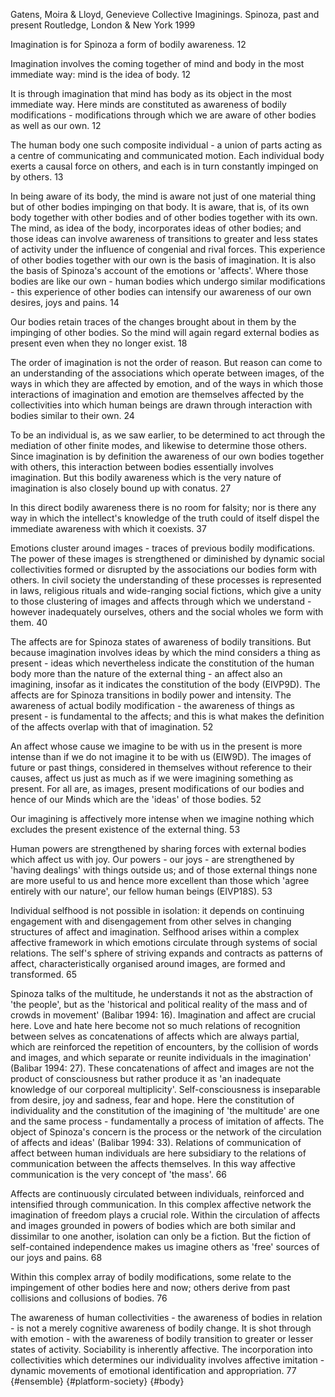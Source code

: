 ﻿Gatens, Moira & Lloyd, Genevieve Collective Imaginings. Spinoza, past and present Routledge, London & New York 1999 

Imagination is for Spinoza a form of bodily awareness. 12

Imagination involves the coming together of mind and body in the most immediate way: mind is the idea of body. 12

It is through imagination that mind has body as its object in the most immediate way. Here minds are constituted as awareness of bodily modifications - modifications through which we are aware of other bodies as well as our own. 12

The human body one such composite individual - a union of parts acting as a centre of communicating and communicated motion. Each individual body exerts a causal force on others, and each is in turn constantly impinged on by others. 13

In being aware of its body, the mind is aware not just of one material thing but of other bodies impinging on that body. It is aware, that is, of its own body together with other bodies and of other bodies together with its own. The  mind, as idea of the body, incorporates ideas of other bodies; and those ideas can involve awareness of transitions to greater and less states of activity under the influence of congenial and rival forces. This experience of other bodies together with our own is the basis of imagination. It is also the basis of Spinoza's account of the emotions or 'affects'. Where those bodies are like our own - human bodies which undergo similar modifications  - this experience of other bodies can intensify our awareness of our own desires, joys and pains. 14

Our bodies retain traces of the changes brought about in them by the impinging of other bodies. So the mind will again regard external bodies as present even when they no longer exist. 18

The order of imagination is not the order of reason. But reason can come to an understanding of the associations which operate between images, of the ways in which they are affected by emotion, and of the ways in which those interactions of imagination and emotion are themselves affected by the collectivities into which human beings are drawn through interaction with bodies similar to their own. 24

To be an individual is, as we saw earlier, to be determined to act through the mediation of other finite modes, and likewise to determine those others. Since imagination is by definition the awareness of our own bodies together with others, this interaction between bodies essentially involves imagination. But this bodily awareness which is the very nature of imagination is also closely bound up with conatus. 27

In this direct bodily awareness there is no room for falsity; nor is there any way in which the intellect's knowledge of the truth could of itself dispel the immediate awareness with which it coexists. 37

Emotions cluster around images - traces of previous bodily modifications. The power of these images is strengthened or diminished by dynamic social collectivities formed or disrupted by the associations our bodies form with others. In civil society the understanding of these processes is represented in laws, religious rituals and wide-ranging social fictions, which give a unity to those clustering of images and affects through which we understand - however inadequately ourselves, others and the social wholes we form with them. 40

The affects are for Spinoza states of awareness of bodily transitions. But because imagination involves ideas by which the mind considers a thing as present - ideas which nevertheless indicate the constitution of the human body more than the nature of the external thing - an affect also an imagining, insofar as it indicates the constitution of the body (EIVP9D). The affects are for Spinoza transitions in bodily power and intensity. The awareness of actual bodily modification - the awareness of things as present - is fundamental to the affects; and this is what makes the definition of the affects overlap with that of imagination. 52

An affect whose cause we imagine to be with us in the present is more intense than if we do not imagine it to be with us (EIW9D). The images of future or past things, considered in themselves without reference to their causes, affect us just as much as if we were imagining something as present. For all are, as images, present modifications of our bodies and hence of our Minds which are the 'ideas' of those bodies. 52


Our imagining is affectively more intense when we imagine nothing which excludes the present existence of the external thing. 53

Human powers are strengthened by sharing forces with external bodies which affect us with joy. Our powers - our joys - are strengthened by 'having dealings' with things outside us; and of those external things none are more useful to us and hence more excellent than those which 'agree entirely with our nature', our fellow human beings (EIVP18S). 53

Individual selfhood is not possible in isolation: it depends on continuing engagement with and disengagement from other selves in changing structures of affect and imagination. Selfhood arises within a complex affective framework in which emotions circulate through systems of social relations. The self's sphere of striving expands and contracts as patterns of affect, characteristically organised around images, are formed and transformed. 65

Spinoza talks of the multitude, he understands it not as the abstraction of 'the people', but as the 'historical and political reality of the mass and of crowds in movement' (Balibar 1994: 16). Imagination and affect are crucial here. Love and hate here become not so much relations of recognition between selves as concatenations of affects which are always partial, which are reinforced the repetition of encounters, by the collision of words and images,  and which separate or reunite individuals in the imagination' (Balibar 1994: 27). These concatenations of affect and images are not the product of consciousness but rather produce it as 'an inadequate knowledge of our corporeal multiplicity'. Self-consciousness is inseparable from desire, joy and sadness, fear and hope. Here the constitution of individuality and the constitution of the imagining of 'the multitude' are one and the same process - fundamentally a process of imitation of affects. The object of Spinoza's concern is the process or the network of the circulation of affects and ideas' (Balibar 1994: 33). Relations of communication of affect between human individuals are here subsidiary to the relations of communication between the affects themselves. In this way affective communication is the very concept of 'the mass'. 66

Affects are continuously circulated between individuals, reinforced and intensified through communication. In this complex affective network the imagination of freedom plays a crucial role. Within the circulation of affects and images grounded in powers of bodies which are both similar and dissimilar to one another, isolation can only be a fiction. But the fiction of self-contained independence makes us imagine others as 'free' sources of our joys and pains. 68

Within this complex array of bodily modifications, some relate to the impingement of other bodies here and now; others derive from past collisions and collusions of bodies. 76

The awareness of human collectivities - the awareness of bodies in relation - is not a merely cognitive awareness of bodily change. It is shot  through with emotion - with the awareness of bodily transition to greater or lesser states of activity. Sociability is inherently affective. The incorporation into collectivities which determines our individuality involves affective imitation - dynamic movements of emotional identification and appropriation. 77 {#ensemble} {#platform-society} {#body}





